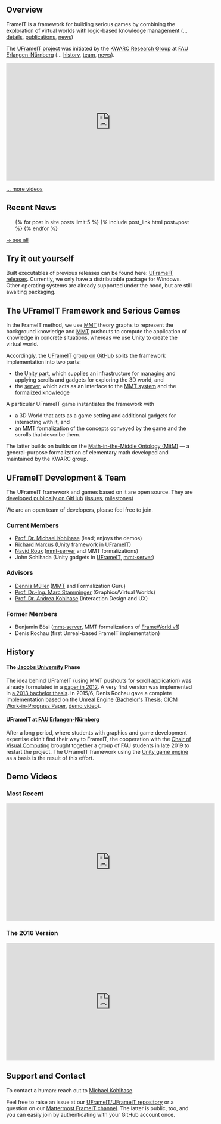 ## Overview

FrameIT is a framework for building serious games by combining the exploration of virtual
worlds with logic-based knowledge management (... [details](#the-uframeit-framework),
[publications](https://kwarc.github.io/bibs/frameit/), [news](#recent-news-see-all))

The [UFrameIT project](https://kwarc.info/systems/frameit) was initiated by the [KWARC Research Group](https://kwarc.info) at
[FAU Erlangen-Nürnberg](https://fau.de) (... [history](#history), [team](#frameit-team), [news](#recent-news-see-all)). 

<iframe width="560" height="315" src="https://www.youtube.com/embed/98D2PYgflPw" frameborder="0" allow="accelerometer; autoplay; encrypted-media; gyroscope; picture-in-picture" allowfullscreen></iframe>

[... more videos](#demo-videos)

## Recent News
 
<ul class="collection">
    {% for post in site.posts limit:5 %}
        {% include post_link.html post=post %}
    {% endfor %}
</ul>

[→ see all](/news/)

## Try it out yourself

Built executables of previous releases can be found here: [UFrameIT releases](https://github.com/UFrameIT/UFrameIT/releases).
Currently, we only have a distributable package for Windows. Other operating systems are already supported under the hood, but are still awaiting packaging.

## The UFrameIT Framework and Serious Games

In the FrameIT method, we use [MMT](https://kwarc.info/projects/mmt) theory graphs to represent the background knowledge
and [MMT](https://kwarc.info/projects/mmt) pushouts to compute the application of knowledge in concrete situations, whereas we use Unity to create the virtual world.

Accordingly, the [UFrameIT group on GitHub](https://github.com/UFrameIT) splits the
framework implementation into two parts:
* the [Unity part](https://github.com/UFrameIT/UFrameIT), which supplies an infrastructure
  for managing and applying scrolls and gadgets for exploring the 3D world, and
* the [server](https://github.com/UFrameIT/mmt-server), which acts as an interface to the
[MMT system](https://github.com/UniFormal/MMT) and the
[formalized knowledge](https://gl.mathhub.info/FrameIT)

A particular UFrameIT game instantiates the framework with
* a 3D World that acts as a game setting and additional gadgets for interacting with it,
  and 
* an [MMT](https://kwarc.info/projects/mmt) formalization of the concepts conveyed by the
  game and the scrolls that describe them.

The latter builds on builds on the
[Math-in-the-Middle Ontology (MitM)](https://gl.mathhub.info/MitM) &mdash; a general-purpose
formalization of elementary math developed and maintained by the KWARC group.

## UFrameIT Development & Team

The UFrameIT framework and games based on it are open source. They are [developed publically
on GitHub](https://github.com/UFrameIT) ([issues](https://github.com/UFrameIT/UFrameIT/issues), [milestones](https://github.com/UFrameIT/UFrameIT/milestones))

We are an open team of developers, please feel free to join.

### Current Members
* [Prof. Dr. Michael Kohlhase](https://kwarc.info/people/mkohlhase/) (lead; enjoys the demos) 
* [Richard Marcus](https://kwarc.info/people/rmarcus/) (Unity framework in [UFrameIT][UFrameIT])
* [Navid Roux](https://kwarc.info/people/nroux/) ([mmt-server][mmt-server] and MMT formalizations)
* John Schihada (Unity gadgets in [UFrameIT][UFrameIT], [mmt-server][mmt-server])

### Advisors
* [Dennis Müller](https://kwarc.info/people/dmueller/) ([MMT][MMT] and Formalization Guru)
* [Prof. Dr.-Ing. Marc Stamminger](https://www.lgdv.tf.fau.de/person/marc-stamminger/)
  (Graphics/Virtual Worlds)
* [Prof. Dr. Andrea Kohlhase](https://www.hnu.de/andrea-kohlhase/)
  (Interaction Design and UX)

### Former Members 
* Benjamin Bösl ([mmt-server][mmt-server], MMT formalizations of [FrameWorld v1][FrameWorld]) 
* Denis Rochau (first Unreal-based FrameIT implementation) 

[FrameWorld]: https://gl.mathhub.info/FrameIT/frameworld
[MMT]: https://uniformal.github.io/
[mmt-server]: https://github.com/UniFormal/MMT/tree/devel/src/frameit-mmt
[UFrameIT]: https://github.com/UFrameIT/UFrameIT

## History

#### The [Jacobs University](https://jacobs-university.de) Phase

The idea behind UFrameIT (using MMT pushouts for scroll application) was already formulated in a [paper in 2012](http://kwarc.info/kohlhase/submit/activeex-2012.pdf).
A very first version was implemented in [a 2013 bachelor thesis](https://gl.kwarc.info/supervision/BSc-archive/-/blob/master/2013/rachev_daniel/project/thesis/thesis.pdf).
In 2015/6, Denis Rochau gave a complete implementation based on the [Unreal Engine](https://www.unrealengine.com) ([Bachelor's Thesis](https://gl.kwarc.info/supervision/BSc-archive/blob/master/2016/rochau_denis.pdf); [CICM Work-in-Progress Paper](http://ceur-ws.org/Vol-1785/W50.pdf), [demo video](https://gl.kwarc.info/FrameIT/CICM16-WiP/-/blob/master/Screen%2005-12-2016%2020-17-23.avi)).

#### UFrameIT at [FAU Erlangen-Nürnberg](https://fau.de)

After a long period, where students with graphics and game development expertise didn't find their way to FrameIT, the cooperation with the [Chair of Visual Computing](https://www.lgdv.tf.fau.de/) brought together a group of FAU students in late 2019 to restart the project. The UFrameIT framework using the [Unity game engine](https://unity.com) as a basis is the result of this effort. 

## Demo Videos

### Most Recent
<iframe width="560" height="315" src="https://www.youtube.com/embed/98D2PYgflPw" frameborder="0" allow="accelerometer; autoplay; encrypted-media; gyroscope; picture-in-picture" allowfullscreen></iframe>

### The 2016 Version
<iframe width="560" height="315" src="https://www.youtube.com/embed/GWuySbzJUwQ" frameborder="0" allow="accelerometer; autoplay; encrypted-media; gyroscope; picture-in-picture" allowfullscreen></iframe>

## Support and Contact

To contact a human: reach out to [Michael Kohlhase](https://kwarc.info/kohlhase).

Feel free to raise an issue at our
[UFrameIT/UFrameIT repository](https://github.com/UFrameIT/UFrameIT/issues) or a question
on our [Mattermost FrameIT channel](https://mattermost.kwarc.info/kwarc/channels/frameit).
The latter is public, too, and you can easily join by authenticating with your GitHub account once.

<!--  LocalWords:  frameit-team frameborder allowfullscreen formalized Navid Schihada
 -->
<!--  LocalWords:  Stamminger Bösl endfor
 -->
